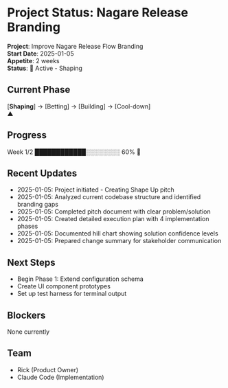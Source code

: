 # Project Status: Nagare Release Branding

**Project**: Improve Nagare Release Flow Branding  
**Start Date**: 2025-01-05  
**Appetite**: 2 weeks  
**Status**: 🌱 Active - Shaping

## Current Phase

[**Shaping**] → [Betting] → [Building] → [Cool-down]  
     ▲

## Progress

Week 1/2 ████████████░░░░░░░░ 60% 🌿

## Recent Updates

- 2025-01-05: Project initiated - Creating Shape Up pitch
- 2025-01-05: Analyzed current codebase structure and identified branding gaps
- 2025-01-05: Completed pitch document with clear problem/solution
- 2025-01-05: Created detailed execution plan with 4 implementation phases
- 2025-01-05: Documented hill chart showing solution confidence levels
- 2025-01-05: Prepared change summary for stakeholder communication

## Next Steps

- Begin Phase 1: Extend configuration schema
- Create UI component prototypes
- Set up test harness for terminal output

## Blockers

None currently

## Team

- Rick (Product Owner)
- Claude Code (Implementation)

